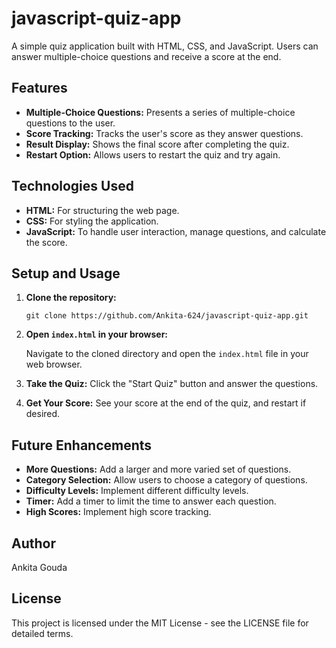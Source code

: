 # javascript-quiz-app
A simple quiz application built with HTML, CSS, and JavaScript. Users can answer multiple-choice questions and receive a score at the end.

## Features

*   **Multiple-Choice Questions:** Presents a series of multiple-choice questions to the user.
*   **Score Tracking:** Tracks the user's score as they answer questions.
*   **Result Display:** Shows the final score after completing the quiz.
*   **Restart Option:** Allows users to restart the quiz and try again.

## Technologies Used

*   **HTML:** For structuring the web page.
*   **CSS:** For styling the application.
*   **JavaScript:** To handle user interaction, manage questions, and calculate the score.

## Setup and Usage

1.  **Clone the repository:**

    ```
    git clone https://github.com/Ankita-624/javascript-quiz-app.git
    ```

2.  **Open `index.html` in your browser:**

    Navigate to the cloned directory and open the `index.html` file in your web browser.

3.  **Take the Quiz:** Click the "Start Quiz" button and answer the questions.

4.  **Get Your Score:** See your score at the end of the quiz, and restart if desired.

## Future Enhancements

*   **More Questions:** Add a larger and more varied set of questions.
*   **Category Selection:** Allow users to choose a category of questions.
*   **Difficulty Levels:** Implement different difficulty levels.
*   **Timer:** Add a timer to limit the time to answer each question.
*   **High Scores:** Implement high score tracking.

## Author

Ankita Gouda

## License

This project is licensed under the MIT License - see the LICENSE file for detailed terms.
